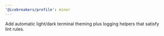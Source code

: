 ```yaml
---
'@icebreakers/profile': minor
---
```


Add automatic light/dark terminal theming plus logging helpers that satisfy lint rules.
